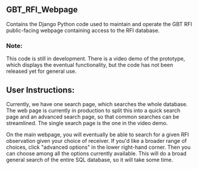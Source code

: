 ## GBT_RFI_Webpage

Contains the Django Python code used to maintain and operate the GBT RFI public-facing webpage containing access to the RFI database. 

### Note: 

This code is still in development. There is a video demo of the prototype, which displays the eventual functionality, but the code has not been released yet for general use. 

## User Instructions:

Currently, we have one search page, which searches the whole database. The web page is currently in production to split this into a quick search page and an advanced search page, so that common searches can be streamlined. The single search page is the one in the video demo.

On the main webpage, you will eventually be able to search for a given RFI observation given your choice of receiver. If you'd like a broader range of choices, click "advanced options" in the lower right-hand corner. Then you can choose among all the options currently available. This will do a broad general search of the entire SQL database, so it will take some time.
